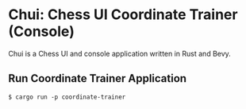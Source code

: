 # Chui: Chess UI Coordinate Trainer (Console)

Chui is a Chess UI and console application written in Rust and Bevy.

## Run Coordinate Trainer Application

```
$ cargo run -p coordinate-trainer
```
